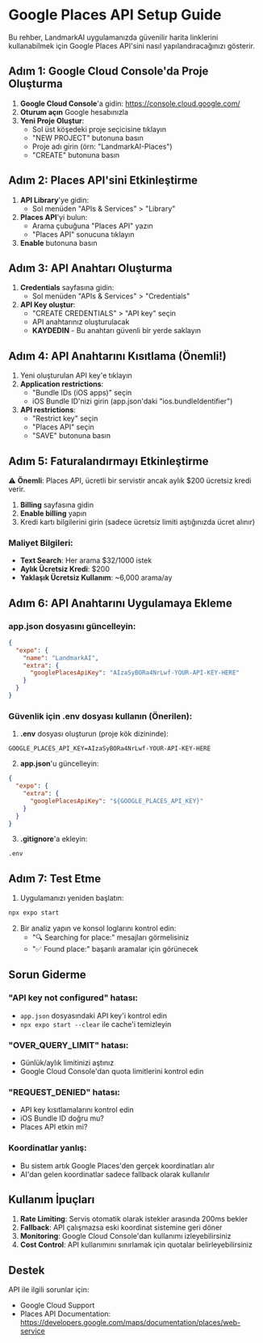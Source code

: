 # Google Places API Setup Guide

Bu rehber, LandmarkAI uygulamanızda güvenilir harita linklerini kullanabilmek için Google Places API'sini nasıl yapılandıracağınızı gösterir.

## Adım 1: Google Cloud Console'da Proje Oluşturma

1. **Google Cloud Console**'a gidin: https://console.cloud.google.com/
2. **Oturum açın** Google hesabınızla
3. **Yeni Proje Oluştur**:
   - Sol üst köşedeki proje seçicisine tıklayın
   - "NEW PROJECT" butonuna basın
   - Proje adı girin (örn: "LandmarkAI-Places")
   - "CREATE" butonuna basın

## Adım 2: Places API'sini Etkinleştirme

1. **API Library**'ye gidin:
   - Sol menüden "APIs & Services" > "Library"
2. **Places API**'yi bulun:
   - Arama çubuğuna "Places API" yazın
   - "Places API" sonucuna tıklayın
3. **Enable** butonuna basın

## Adım 3: API Anahtarı Oluşturma

1. **Credentials** sayfasına gidin:
   - Sol menüden "APIs & Services" > "Credentials"
2. **API Key oluştur**:
   - "CREATE CREDENTIALS" > "API key" seçin
   - API anahtarınız oluşturulacak
   - **KAYDEDIN** - Bu anahtarı güvenli bir yerde saklayın

## Adım 4: API Anahtarını Kısıtlama (Önemli!)

1. Yeni oluşturulan API key'e tıklayın
2. **Application restrictions**:
   - "Bundle IDs (iOS apps)" seçin
   - iOS Bundle ID'nizi girin (app.json'daki "ios.bundleIdentifier")
3. **API restrictions**:
   - "Restrict key" seçin
   - "Places API" seçin
   - "SAVE" butonuna basın

## Adım 5: Faturalandırmayı Etkinleştirme

⚠️ **Önemli**: Places API, ücretli bir servistir ancak aylık $200 ücretsiz kredi verir.

1. **Billing** sayfasına gidin
2. **Enable billing** yapın
3. Kredi kartı bilgilerini girin (sadece ücretsiz limiti aştığınızda ücret alınır)

### Maliyet Bilgileri:
- **Text Search**: Her arama $32/1000 istek
- **Aylık Ücretsiz Kredi**: $200
- **Yaklaşık Ücretsiz Kullanım**: ~6,000 arama/ay

## Adım 6: API Anahtarını Uygulamaya Ekleme

### app.json dosyasını güncelleyin:

```json
{
  "expo": {
    "name": "LandmarkAI",
    "extra": {
      "googlePlacesApiKey": "AIzaSyBORa4NrLwf-YOUR-API-KEY-HERE"
    }
  }
}
```

### Güvenlik için .env dosyası kullanın (Önerilen):

1. **.env** dosyası oluşturun (proje kök dizininde):
```
GOOGLE_PLACES_API_KEY=AIzaSyBORa4NrLwf-YOUR-API-KEY-HERE
```

2. **app.json**'u güncelleyin:
```json
{
  "expo": {
    "extra": {
      "googlePlacesApiKey": "${GOOGLE_PLACES_API_KEY}"
    }
  }
}
```

3. **.gitignore**'a ekleyin:
```
.env
```

## Adım 7: Test Etme

1. Uygulamanızı yeniden başlatın:
```bash
npx expo start
```

2. Bir analiz yapın ve konsol loglarını kontrol edin:
   - "🔍 Searching for place:" mesajları görmelisiniz
   - "✅ Found place:" başarılı aramalar için görünecek

## Sorun Giderme

### "API key not configured" hatası:
- `app.json` dosyasındaki API key'i kontrol edin
- `npx expo start --clear` ile cache'i temizleyin

### "OVER_QUERY_LIMIT" hatası:
- Günlük/aylık limitinizi aştınız
- Google Cloud Console'dan quota limitlerini kontrol edin

### "REQUEST_DENIED" hatası:
- API key kısıtlamalarını kontrol edin
- iOS Bundle ID doğru mu?
- Places API etkin mi?

### Koordinatlar yanlış:
- Bu sistem artık Google Places'den gerçek koordinatları alır
- AI'dan gelen koordinatlar sadece fallback olarak kullanılır

## Kullanım İpuçları

1. **Rate Limiting**: Servis otomatik olarak istekler arasında 200ms bekler
2. **Fallback**: API çalışmazsa eski koordinat sistemine geri döner  
3. **Monitoring**: Google Cloud Console'dan kullanımı izleyebilirsiniz
4. **Cost Control**: API kullanımını sınırlamak için quotalar belirleyebilirsiniz

## Destek

API ile ilgili sorunlar için:
- Google Cloud Support
- Places API Documentation: https://developers.google.com/maps/documentation/places/web-service